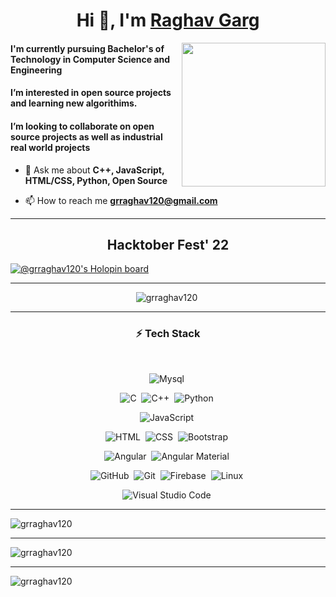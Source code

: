 <h1 align="center">Hi 👋, I'm <a href="https://www.linkedin.com/in/raghavgarg2002/" target="_blank">Raghav Garg </a></h1>
<img align='right' src="https://media.giphy.com/media/M9gbBd9nbDrOTu1Mqx/giphy.gif" width="230">
<h4> I'm currently pursuing Bachelor's of Technology in Computer Science and Engineering </h4>
<h4> I’m interested in open source projects and learning new algorithims.</h3>
<h4> I’m looking to collaborate on open source projects as well as industrial real world projects</h3>
<p></p>
<!-- <p align="center"> <a href="https://github.com/ryo-ma/github-profile-trophy"><img src="https://github-profile-trophy.vercel.app/?username=grraghav120" alt="grraghav120" /></a> </p> -->

<!-- - 🌱 I’m currently learning **this beautiful world of computer science and programming and learning DSA to strong my problem solving skills.** -->

- 💬 Ask me about **C++, JavaScript, HTML/CSS, Python, Open Source**

- 📫 How to reach me **grraghav120@gmail.com**
<hr>

<!-- ![Code Time](http://img.shields.io/badge/Code%20Time-2%2C066%20hrs%2016%20mins-blue) -->
<!--  [![Leetcode Stats](https://leetcard.jacoblin.cool/grraghav)](https://leetcode.com/grraghav) -->

<h2 align="center">Hacktober Fest' 22</h2>

[![@grraghav120's Holopin board](https://holopin.me/grraghav120)](https://holopin.io/@grraghav120)

<!-- <h3 align="left">Connect with me:</h3>
<p align="left">
<a href="https://dev.to/grraghav120" target="blank"><img align="center" src="https://raw.githubusercontent.com/rahuldkjain/github-profile-readme-generator/master/src/images/icons/Social/devto.svg" alt="grraghav120" height="30" width="40" /></a>
<a href="https://linkedin.com/in/raghavgarg2002" target="blank"><img align="center" src="https://raw.githubusercontent.com/rahuldkjain/github-profile-readme-generator/master/src/images/icons/Social/linked-in-alt.svg" alt="https://www.linkedin.com/in/raghavgarg2002" height="30" width="40" /></a>
<a href="https://www.codechef.com/users/grraghav" target="blank"><img align="center" src="https://cdn.jsdelivr.net/npm/simple-icons@3.1.0/icons/codechef.svg" alt="grraghav" height="30" width="40" /></a>
<a href="https://www.hackerrank.com/grraghav120" target="blank"><img align="center" src="https://raw.githubusercontent.com/rahuldkjain/github-profile-readme-generator/master/src/images/icons/Social/hackerrank.svg" alt="grraghav120" height="30" width="40" /></a>
<a href="https://www.leetcode.com/grraghav" target="blank"><img align="center" src="https://raw.githubusercontent.com/rahuldkjain/github-profile-readme-generator/master/src/images/icons/Social/leet-code.svg" alt="grraghav" height="30" width="40" /></a>
<a href="https://auth.geeksforgeeks.org/user/grraghav120" target="blank"><img align="center" src="https://raw.githubusercontent.com/rahuldkjain/github-profile-readme-generator/master/src/images/icons/Social/geeks-for-geeks.svg" alt="https://auth.geeksforgeeks.org/user/grraghav120/practice" height="30" width="40" /></a>
</p> -->
<hr>
<!-- <h3 align="left">Languages and Tools:</h3>
<p align="left"> <a href="https://getbootstrap.com" target="_blank" rel="noreferrer"> <img src="https://raw.githubusercontent.com/devicons/devicon/master/icons/bootstrap/bootstrap-plain-wordmark.svg" alt="bootstrap" width="40" height="40"/> </a> <a href="https://www.cprogramming.com/" target="_blank" rel="noreferrer"> <img src="https://raw.githubusercontent.com/devicons/devicon/master/icons/c/c-original.svg" alt="c" width="40" height="40"/> </a> <a href="https://www.w3schools.com/cpp/" target="_blank" rel="noreferrer"> <img src="https://raw.githubusercontent.com/devicons/devicon/master/icons/cplusplus/cplusplus-original.svg" alt="cplusplus" width="40" height="40"/> </a> <a href="https://www.w3schools.com/css/" target="_blank" rel="noreferrer"> <img src="https://raw.githubusercontent.com/devicons/devicon/master/icons/css3/css3-original-wordmark.svg" alt="css3" width="40" height="40"/> </a> <a href="https://git-scm.com/" target="_blank" rel="noreferrer"> <img src="https://www.vectorlogo.zone/logos/git-scm/git-scm-icon.svg" alt="git" width="40" height="40"/> </a> <a href="https://www.w3.org/html/" target="_blank" rel="noreferrer"> <img src="https://raw.githubusercontent.com/devicons/devicon/master/icons/html5/html5-original-wordmark.svg" alt="html5" width="40" height="40"/> </a> <a href="https://www.java.com" target="_blank" rel="noreferrer"> <img src="https://raw.githubusercontent.com/devicons/devicon/master/icons/java/java-original.svg" alt="java" width="40" height="40"/> </a> <a href="https://developer.mozilla.org/en-US/docs/Web/JavaScript" target="_blank" rel="noreferrer"> <img src="https://raw.githubusercontent.com/devicons/devicon/master/icons/javascript/javascript-original.svg" alt="javascript" width="40" height="40"/> </a>
<a href="https://developer.mozilla.org/en-US/docs/Web/Angular" target="_blank" rel="noreferrer"> <img src="https://raw.githubusercontent.com/devicons/devicon/master/icons/javascript/angular-original.svg" alt="Angular" width="40" height="40"/> </a>
<a href="https://www.linux.org/" target="_blank" rel="noreferrer"> <img src="https://raw.githubusercontent.com/devicons/devicon/master/icons/linux/linux-original.svg" alt="linux" width="40" height="40"/> </a> <a href="https://www.mysql.com/" target="_blank" rel="noreferrer"> <img src="https://raw.githubusercontent.com/devicons/devicon/master/icons/mysql/mysql-original-wordmark.svg" alt="mysql" width="40" height="40"/> </a> <a href="https://nodejs.org" target="_blank" rel="noreferrer"> <img src="https://raw.githubusercontent.com/devicons/devicon/master/icons/nodejs/nodejs-original-wordmark.svg" alt="nodejs" width="40" height="40"/> </a> <a href="https://www.oracle.com/" target="_blank" rel="noreferrer"> <img src="https://raw.githubusercontent.com/devicons/devicon/master/icons/oracle/oracle-original.svg" alt="oracle" width="40" height="40"/> </a> <a href="https://postman.com" target="_blank" rel="noreferrer"> <img src="https://www.vectorlogo.zone/logos/getpostman/getpostman-icon.svg" alt="postman" width="40" height="40"/> </a> <a href="https://www.python.org" target="_blank" rel="noreferrer"> <img src="https://raw.githubusercontent.com/devicons/devicon/master/icons/python/python-original.svg" alt="python" width="40" height="40"/> </a> </p>
<hr>
 -->
 <div align="center">

<!-- replacer_start -->

![grraghav120](https://komarev.com/ghpvc/?username=grraghav120&label=Visitors&color=0e75b6&style=flat)&nbsp;

<!-- replacer_end -->

</div>

---

<div align="center">

### ⚡ Tech Stack

<br>

![Mysql](https://img.shields.io/badge/-Mysql-05122A?style=flat&logo=mysql)&nbsp;
<!-- ![Postgre Sql](https://img.shields.io/badge/-PostgreSQL-05122A?style=flat&logo=postgresql&logoColor=0064a5)&nbsp; -->

![C](https://img.shields.io/badge/-C-05122A?style=flat&logo=C)&nbsp;
![C++](https://img.shields.io/badge/-C++-05122A?style=flat&logo=C%2B%2B&logoColor=00599C)&nbsp;
![Python](https://img.shields.io/badge/-Python-05122A?style=flat&logo=python)&nbsp;
<!-- ![Java](https://img.shields.io/badge/-Java-05122A?style=flat&logo=Java&logoColor=FFA518)&nbsp; -->
![JavaScript](https://img.shields.io/badge/-JavaScript-05122A?style=flat&logo=javascript)&nbsp;

![HTML](https://img.shields.io/badge/-HTML-05122A?style=flat&logo=HTML5)&nbsp;
![CSS](https://img.shields.io/badge/-CSS-05122A?style=flat&logo=CSS3&logoColor=1572B6)&nbsp;
![Bootstrap](https://img.shields.io/badge/-Bootstrap-05122A?style=flat&logo=bootstrap&logoColor=563D7C)&nbsp;
<!-- ![Django](https://img.shields.io/badge/-Django-05122A?style=flat&logo=django&logoColor=092E20)&nbsp; -->
<!-- ![React](https://img.shields.io/badge/-React-05122A?style=flat&logo=react)&nbsp; -->
 
![Angular](https://img.shields.io/badge/-Angular-05122A?style=flat&logo=angular)&nbsp;
 ![Angular Material](https://img.shields.io/badge/-AngularMaterial-05122A?style=flat&logo=angular)&nbsp;
<!-- ![Gatsby](https://img.shields.io/badge/-Gatsby-05122A?style=flat&logo=gatsby&logoColor=663399)&nbsp; -->
<!-- ![Next JS](https://img.shields.io/badge/Next-black?style=flat&logo=next.js&logoColor=white) -->

![GitHub](https://img.shields.io/badge/-GitHub-05122A?style=flat&logo=github)&nbsp;
![Git](https://img.shields.io/badge/-Git-05122A?style=flat&logo=git)&nbsp;
![Firebase](https://img.shields.io/badge/-Firebase-05122A?style=flat&logo=firebase)&nbsp;
![Linux](https://img.shields.io/badge/-Linux-05122A?style=flat&logo=linux)&nbsp;
<!-- ![Postman](https://img.shields.io/badge/-Postman-05122A?style=flat&logo=Postman)&nbsp; -->
![Visual Studio Code](https://img.shields.io/badge/-Visual%20Studio%20Code-05122A?style=flat&logo=visual-studio-code&logoColor=007ACC)&nbsp;
 
</div>
 
<hr>

<p><img align="center" src="https://github-readme-stats.vercel.app/api?username=grraghav120&show_icons=true&locale=en" alt="grraghav120" /></p>
<hr>
<p><img align="center" src="https://github-readme-streak-stats.herokuapp.com/?user=grraghav120&" alt="grraghav120" /></p>
<hr>
<p><img align="left" src="https://github-readme-stats.vercel.app/api/top-langs?username=grraghav120&show_icons=true&locale=en&layout=compact" alt="grraghav120" /></p>



<!---
grraghav120/grraghav120 is a ✨ special ✨ repository because its `README.md` (this file) appears on your GitHub profile.
You can click the Preview link to take a look at your changes.
--->
